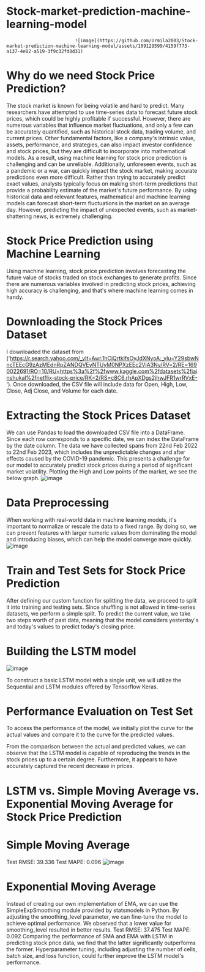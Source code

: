 # Stock-market-prediction-machine-learning-model


                             ![image](https://github.com/Urmila2003/Stock-market-prediction-machine-learning-model/assets/109129599/4159f773-a137-4e82-a519-3f9c32fd8d31)

# Why do we need Stock Price Prediction?
The stock market is known for being volatile and hard to predict. Many researchers have attempted to use time-series data to forecast future stock prices, which could be highly profitable if successful. However, there are numerous variables that influence market fluctuations, and only a few can be accurately quantified, such as historical stock data, trading volume, and current prices. Other fundamental factors, like a company's intrinsic value, assets, performance, and strategies, can also impact investor confidence and stock prices, but they are difficult to incorporate into mathematical models. As a result, using machine learning for stock price prediction is challenging and can be unreliable. Additionally, unforeseen events, such as a pandemic or a war, can quickly impact the stock market, making accurate predictions even more difficult.
Rather than trying to accurately predict exact values, analysts typically focus on making short-term predictions that provide a probability estimate of the market's future performance. By using historical data and relevant features, mathematical and machine learning models can forecast short-term fluctuations in the market on an average day. However, predicting the impact of unexpected events, such as market-shattering news, is extremely challenging.

# Stock Price Prediction using Machine Learning
Using machine learning, stock price prediction involves forecasting the future value of stocks traded on stock exchanges to generate profits. Since there are numerous variables involved in predicting stock prices, achieving high accuracy is challenging, and that's where machine learning comes in handy.

# Downloading the Stock Prices Dataset
I downloaded the dataset from ('https://r.search.yahoo.com/_ylt=Awr.1hCiQrtklfsOyJdXNyoA;_ylu=Y29sbwNncTEEcG9zAzMEdnRpZANDQVEyNTUyM0NPXzEEc2VjA3Ny/RV=2/RE=1690022691/RO=10/RU=https%3a%2f%2fwww.kaggle.com%2fdatasets%2fjainshukal%2fnetflix-stock-price/RK=2/RS=c8C6.rhApXDgs2jhwJFR1wrRVxE-'). Once downloaded, the CSV file will include data for Open, High, Low, Close, Adj Close, and Volume for each date.

# Extracting the Stock Prices Dataset
We can use Pandas to load the downloaded CSV file into a DataFrame. Since each row corresponds to a specific date, we can index the DataFrame by the date column. The data we have collected spans from 22nd Feb 2022 to 22nd Feb 2023, which includes the unpredictable changes and after effects caused by the COVID-19 pandemic. This presents a challenge for our model to accurately predict stock prices during a period of significant market volatility.
Plotting the High and Low points of the market, we see the below graph.
![image](https://github.com/Urmila2003/Stock-market-prediction-machine-learning-model/assets/109129599/1d112dcc-e885-4d60-95c7-fa499559f300)

# Data Preprocessing
When working with real-world data in machine learning models, it's important to normalize or rescale the data to a fixed range. By doing so, we can prevent features with larger numeric values from dominating the model and introducing biases, which can help the model converge more quickly.
                                      ![image](https://github.com/Urmila2003/Stock-market-prediction-machine-learning-model/assets/109129599/d751cdd4-b6f0-4973-8966-156f954aced1)


# Train and Test Sets for Stock Price Prediction
After defining our custom function for splitting the data, we proceed to split it into training and testing sets. Since shuffling is not allowed in time-series datasets, we perform a simple split. To predict the current value, we take two steps worth of past data, meaning that the model considers yesterday's and today's values to predict today's closing price.

# Building the LSTM model
![image](https://github.com/Urmila2003/Stock-market-prediction-machine-learning-model/assets/109129599/ec9c60ee-1f0d-497b-8ef7-390882fb938b)

To construct a basic LSTM model with a single unit, we will utilize the Sequential and LSTM modules offered by Tensorflow Keras.

# Performance Evaluation on Test Set
To access the performance of the model, we initially plot the curve for the actual values and compare it to the curve for the predicted values.

From the comparison between the actual and predicted values, we can observe that the LSTM model is capable of reproducing the trends in the stock prices up to a certain degree. Furthermore, it appears to have accurately captured the recent decrease in prices.

# LSTM vs. Simple Moving Average vs. Exponential Moving Average for Stock Price Prediction

# Simple Moving Average
Test RMSE: 39.336
Test MAPE: 0.096
![image](https://github.com/Urmila2003/Stock-market-prediction-machine-learning-model/assets/109129599/75ed5c4b-8120-42a6-be4c-2ccd21f0bb07)

# Exponential Moving Average
Instead of creating our own implementation of EMA, we can use the SimpleExpSmoothing module provided by statsmodels in Python. By adjusting the smoothing_level parameter, we can fine-tune the model to achieve optimal performance. We observed that a lower value for smoothing_level resulted in better results.
Test RMSE: 37.475
Test MAPE: 0.092
Comparing the performance of SMA and EMA with LSTM in predicting stock price data, we find that the latter significantly outperforms the former. Hyperparameter tuning, including adjusting the number of cells, batch size, and loss function, could further improve the LSTM model's performance.
